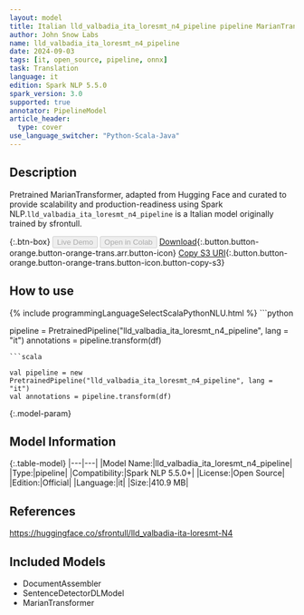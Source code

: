```yaml
---
layout: model
title: Italian lld_valbadia_ita_loresmt_n4_pipeline pipeline MarianTransformer from sfrontull
author: John Snow Labs
name: lld_valbadia_ita_loresmt_n4_pipeline
date: 2024-09-03
tags: [it, open_source, pipeline, onnx]
task: Translation
language: it
edition: Spark NLP 5.5.0
spark_version: 3.0
supported: true
annotator: PipelineModel
article_header:
  type: cover
use_language_switcher: "Python-Scala-Java"
---
```


## Description

Pretrained MarianTransformer, adapted from Hugging Face and curated to provide scalability and production-readiness using Spark NLP.`lld_valbadia_ita_loresmt_n4_pipeline` is a Italian model originally trained by sfrontull.

{:.btn-box}
<button class="button button-orange" disabled>Live Demo</button>
<button class="button button-orange" disabled>Open in Colab</button>
[Download](https://s3.amazonaws.com/auxdata.johnsnowlabs.com/public/models/lld_valbadia_ita_loresmt_n4_pipeline_it_5.5.0_3.0_1725347164425.zip){:.button.button-orange.button-orange-trans.arr.button-icon}
[Copy S3 URI](s3://auxdata.johnsnowlabs.com/public/models/lld_valbadia_ita_loresmt_n4_pipeline_it_5.5.0_3.0_1725347164425.zip){:.button.button-orange.button-orange-trans.button-icon.button-copy-s3}

## How to use



<div class="tabs-box" markdown="1">
{% include programmingLanguageSelectScalaPythonNLU.html %}
```python

pipeline = PretrainedPipeline("lld_valbadia_ita_loresmt_n4_pipeline", lang = "it")
annotations =  pipeline.transform(df)   

```
```scala

val pipeline = new PretrainedPipeline("lld_valbadia_ita_loresmt_n4_pipeline", lang = "it")
val annotations = pipeline.transform(df)

```
</div>

{:.model-param}
## Model Information

{:.table-model}
|---|---|
|Model Name:|lld_valbadia_ita_loresmt_n4_pipeline|
|Type:|pipeline|
|Compatibility:|Spark NLP 5.5.0+|
|License:|Open Source|
|Edition:|Official|
|Language:|it|
|Size:|410.9 MB|

## References

https://huggingface.co/sfrontull/lld_valbadia-ita-loresmt-N4

## Included Models

- DocumentAssembler
- SentenceDetectorDLModel
- MarianTransformer